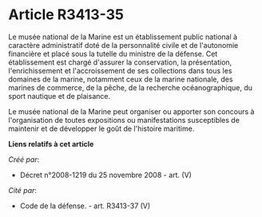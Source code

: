 # Article R3413-35

Le musée national de la Marine est un établissement public national à caractère administratif doté de la personnalité civile
et de l'autonomie financière et placé sous la tutelle du ministre de la défense. Cet établissement est chargé d'assurer la
conservation, la présentation, l'enrichissement et l'accroissement de ses collections dans tous les domaines de la marine,
notamment ceux de la marine nationale, des marines de commerce, de la pêche, de la recherche océanographique, du sport
nautique et de plaisance.

Le musée national de la Marine peut organiser ou apporter son concours à l'organisation de toutes expositions ou
manifestations susceptibles de maintenir et de développer le goût de l'histoire maritime.

**Liens relatifs à cet article**

_Créé par_:

  - Décret n°2008-1219 du 25 novembre 2008 - art. (V)

_Cité par_:

  - Code de la défense. - art. R3413-37 (V)
